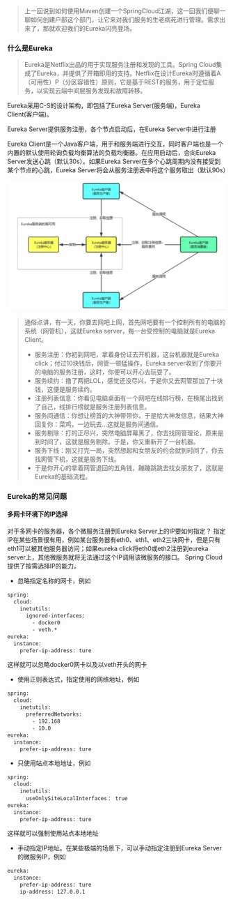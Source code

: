 > 上一回说到如何使用Maven创建一个SpringCloud江湖，这一回我们便聊一聊如何创建户部这个部门，让它来对我们服务的生老病死进行管理。需求出来了，那就欢迎我们的Eureka闪亮登场。

### 什么是Eureka
> Eureka是Netflix出品的用于实现服务注册和发现的工具。Spring Cloud集成了Eureka，并提供了开箱即用的支持。Netflix在设计Eureka时遵循着A（可用性）P（分区容错性）原则，它是基于REST的服务，用于定位服务，以实现云端中间层服务发现和故障转移。

Eureka采用C-S的设计架构，即包括了Eureka Server(服务端)，Eureka Client(客户端)。

Eureka Server提供服务注册，各个节点启动后，在Eureka Server中进行注册

Eureka Client是一个Java客户端，用于和服务端进行交互，同时客户端也是一个内置的默认使用轮询负载均衡算法的负载均衡器。在应用启动后，会向Eureka Server发送心跳（默认30s）。如果Eureka Server在多个心跳周期内没有接受到某个节点的心跳，Eureka Server将会从服务注册表中将这个服务取出（默认90s）

![SpringCloud江湖](./images/02/0-flow.jpg)

> 通俗点讲，有一天，你要去网吧上网，首先网吧要有一个控制所有的电脑的系统（网管机），这就Eureka server，每一台受控制的电脑就是Eureka Client。
> * 服务注册：你初到网吧，拿着身份证去开机器，这台机器就是Eureka click；付过10块钱后，网管一顿猛操作，Eureka server收到了你要开的电脑的服务注册，这时，你便可以开心去玩耍了。
> * 服务续约：撸了两把LOL，感觉还没尽兴，于是你又去网管那加了十块钱，这便是服务续约。
> * 注册列表信息：你看见电脑桌面有一个网吧在线排行榜，在榜尾出找到了自己，线排行榜就是服务注册列表信息。
> * 服务间通信：你想让榜首的大神带带你，于是给大神发信息，结果大神回复你：菜鸡，一边玩去...这就是服务间通信。
> * 服务剔除：打的正尽兴，突然电脑屏幕黑了，你去找网管理论，原来是到时间了，这就是服务剔除。于是，你又重新开了一台机器。
> * 服务下线：刚又打完一局，突然想起和女朋友的约会就到时间了，你去找网管下机，这就是服务下线。
> * 于是你开心的拿着网管退回的五角钱，蹦蹦跳跳去找女朋友了，这就是Eureka的基础流程。

### Eureka的常见问题

#### 多网卡环境下的IP选择

对于多网卡的服务器，各个微服务注册到Eureka Server上的IP要如何指定？
指定IP在某些场景很有用，例如某台服务器有eth0、eth1、eth2三块网卡，但是只有eth1可以被其他服务器访问；如果eureka click将eth0或eth2注册到eureka server上，其他微服务就将无法通过这个IP调用该微服务的接口。
Spring Cloud提供了按需选择IP的能力。

* 忽略指定名称的网卡，例如
~~~
spring:
  cloud:
    inetutils:
      ignored-interfaces:
        - docker0
        - veth.*
eureka:
  instance:
    prefer-ip-address: ture
~~~
这样就可以忽略docker0网卡以及以veth开头的网卡

* 使用正则表达式，指定使用的网络地址，例如
~~~
spring:
  cloud:
    inetutils:
      preferredNetworks:
        - 192.168
        - 10.0
eureka:
  instance:
    prefer-ip-address: ture
~~~

* 只使用站点本地地址，例如
~~~
spring:
  cloud:
    inetutils:
      useOnlySiteLocalInterfaces： true
eureka:
  instance:
    prefer-ip-address: ture
~~~
这样就可以强制使用站点本地地址

* 手动指定IP地址。在某些极端的场景下，可以手动指定注册到Eureka Server的微服务IP，例如
~~~
eureka:
  instance:
    prefer-ip-address: ture
    ip-address: 127.0.0.1
~~~